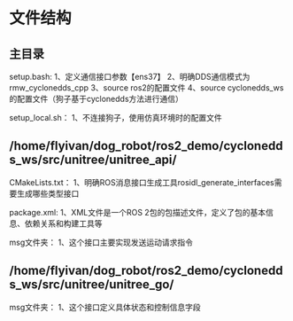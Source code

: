 # 文件结构

## 主目录
setup.bash:
1、定义通信接口参数【ens37】
2、明确DDS通信模式为rmw_cyclonedds_cpp
3、source ros2的配置文件
4、source cyclonedds_ws的配置文件（狗子基于cyclonedds方法进行通信）


setup_local.sh：
1、不连接狗子，使用仿真环境时的配置文件



## /home/flyivan/dog_robot/ros2_demo/cyclonedds_ws/src/unitree/unitree_api/
CMakeLists.txt：
1、明确ROS消息接口生成工具rosidl_generate_interfaces需要生成哪些类型接口

package.xml:
1、XML文件是一个ROS 2包的包描述文件，定义了包的基本信息、依赖关系和构建工具等

msg文件夹：
1、这个接口主要实现发送运动请求指令





## /home/flyivan/dog_robot/ros2_demo/cyclonedds_ws/src/unitree/unitree_go/

msg文件夹：
1、这个接口定义具体状态和控制信息字段